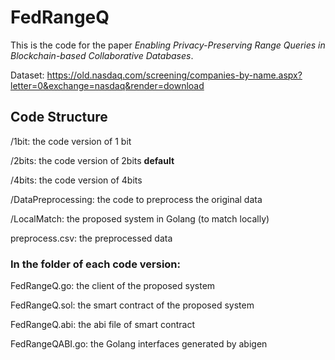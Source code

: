 # FedRangeQ
This is the code for the paper *Enabling Privacy-Preserving Range Queries in Blockchain-based Collaborative Databases*.

Dataset: https://old.nasdaq.com/screening/companies-by-name.aspx?letter=0&exchange=nasdaq&render=download

## Code Structure
/1bit: the code version of 1 bit

/2bits: the code version of 2bits **default**

/4bits: the code version of 4bits

/DataPreprocessing: the code to preprocess the original data

/LocalMatch: the proposed system in Golang (to match locally)

preprocess.csv: the preprocessed data

### In the folder of each code version:

FedRangeQ.go: the client of the proposed system

FedRangeQ.sol: the smart contract of the proposed system

FedRangeQ.abi: the abi file of smart contract

FedRangeQABI.go: the Golang interfaces generated by abigen

